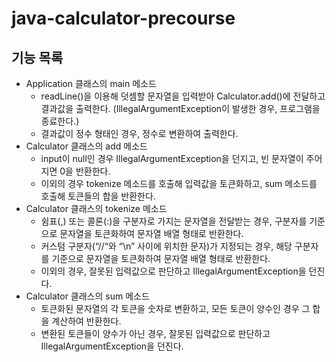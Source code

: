 # java-calculator-precourse

## 기능 목록
- Application 클래스의 main 메소드
  - readLine()을 이용해 덧셈할 문자열을 입력받아 Calculator.add()에 전달하고 결과값을 출력한다.
    (IllegalArgumentException이 발생한 경우, 프로그램을 종료한다.)
  - 결과값이 정수 형태인 경우, 정수로 변환하여 출력한다.
- Calculator 클래스의 add 메소드
  - input이 null인 경우 IllegalArgumentException을 던지고, 빈 문자열이 주어지면 0을 반환한다.
  - 이외의 경우 tokenize 메소드를 호출해 입력값을 토큰화하고, sum 메소드를 호출해 토큰들의 합을 반환한다.
- Calculator 클래스의 tokenize 메소드
  - 쉼표(,) 또는 콜론(:)을 구분자로 가지는 문자열을 전달받는 경우, 구분자를 기준으로 문자열을 토큰화하여 문자열 배열 형태로 반환한다.
  - 커스텀 구분자(“//“와 “\n” 사이에 위치한 문자)가 지정되는 경우, 해당 구분자를 기준으로 문자열을 토큰화하여 문자열 배열 형태로 반환한다.
  - 이외의 경우, 잘못된 입력값으로 판단하고 IllegalArgumentException을 던진다.
- Calculator 클래스의 sum 메소드
  - 토큰화된 문자열의 각 토큰을 숫자로 변환하고, 모든 토큰이 양수인 경우 그 합을 계산하여 반환한다.
  - 변환된 토큰들이 양수가 아닌 경우, 잘못된 입력값으로 판단하고 IllegalArgumentException을 던진다.